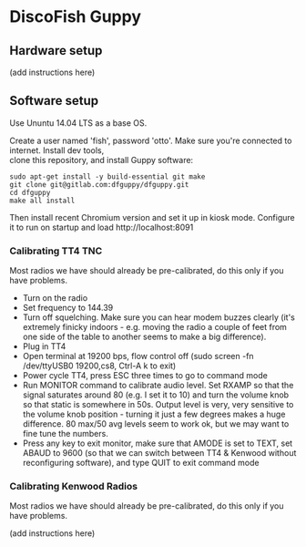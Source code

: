 # DiscoFish Guppy

## Hardware setup 

(add instructions here)

## Software setup

Use Ununtu 14.04 LTS as a base OS.

Create a user named 'fish', password 'otto'. Make sure you're connected to internet. Install dev tools,  
clone this repository, and install Guppy software:

    sudo apt-get install -y build-essential git make 
    git clone git@gitlab.com:dfguppy/dfguppy.git
    cd dfguppy
    make all install

Then install recent Chromium version and set it up in kiosk mode. Configure it to run on startup and 
load http://localhost:8091

### Calibrating TT4 TNC

Most radios we have should already be pre-calibrated, do this only if you have problems.

- Turn on the radio 
- Set frequency to 144.39 
- Turn off squelching. Make sure you can hear modem buzzes clearly (it's extremely finicky indoors - e.g. moving the radio a couple of feet from one side of the table to another seems to make a big difference). 
- Plug in TT4
- Open terminal at 19200 bps, flow control off (sudo screen -fn /dev/ttyUSB0 19200,cs8, Ctrl-A k to exit)
- Power cycle TT4, press ESC three times to go to command mode
- Run MONITOR command to calibrate audio level. Set RXAMP so that the signal saturates around 80 (e.g. I set it to 10) and turn the volume knob so that static is somewhere in 50s. Output level is very, very sensitive to the volume knob position - turning it just a few degrees makes a huge difference. 80 max/50 avg levels seem to work ok, but we may want to fine tune the numbers.
- Press any key to exit monitor, make sure that AMODE is set to TEXT, set ABAUD to 9600 (so that we can switch between TT4 & Kenwood without reconfiguring software), and type QUIT to exit command mode

### Calibrating Kenwood Radios

Most radios we have should already be pre-calibrated, do this only if you have problems.

(add instructions here)
